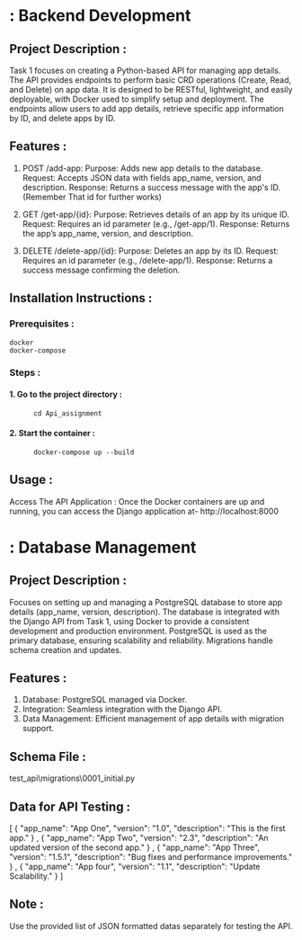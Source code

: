 # : Backend Development
## Project Description :

Task 1 focuses on creating a Python-based API for managing app details. The API provides endpoints to perform basic
CRD operations (Create, Read, and Delete) on app data. It is designed to be RESTful, lightweight, and easily 
deployable, with Docker used to simplify setup and deployment. The endpoints allow users to add app details,
retrieve specific app information by ID, and delete apps by ID.

## Features :
1. POST /add-app:
      Purpose: Adds new app details to the database.
      Request: Accepts JSON data with fields app_name, version, and description.
      Response: Returns a success message with the app's ID.(Remember That id for further works)

2. GET /get-app/{id}:
      Purpose: Retrieves details of an app by its unique ID.
      Request: Requires an id parameter (e.g., /get-app/1).
      Response: Returns the app’s app_name, version, and description.

3. DELETE /delete-app/{id}:
      Purpose: Deletes an app by its ID.
      Request: Requires an id parameter (e.g., /delete-app/1).
      Response: Returns a success message confirming the deletion.

## Installation Instructions :
  ### Prerequisites :
    docker
    docker-compose
  ### Steps :
  #### 1. Go to the project directory : 
          cd Api_assignment
  #### 2. Start the container : 
          docker-compose up --build
## Usage : 
  Access The API Application :
      Once the Docker containers are up and running, you can access the Django application at-
      http://localhost:8000


# : Database Management
## Project Description :

Focuses on setting up and managing a PostgreSQL database to store app details (app_name, version, description). The database is integrated with the Django API from Task 1, using Docker to provide a consistent development and production environment. PostgreSQL is used as the primary database, ensuring scalability and reliability. Migrations handle schema creation and updates.

## Features :
1. Database: PostgreSQL managed via Docker.
2. Integration: Seamless integration with the Django API.
3. Data Management: Efficient management of app details with migration support.

## Schema File :
  test_api\migrations\0001_initial.py

## Data for API Testing :
  [  {
        "app_name": "App One",
        "version": "1.0",
        "description": "This is the first app."
    }
    ,
    {
        "app_name": "App Two",
        "version": "2.3",
        "description": "An updated version of the second app."
    }
    ,
    {
        "app_name": "App Three",
        "version": "1.5.1",
        "description": "Bug fixes and performance improvements."
    }
    ,
    {
        "app_name": "App four",
        "version": "1.1",
        "description": "Update Scalability."
    }
  ]
## Note : 
Use the provided list of JSON formatted datas separately for testing the API.



